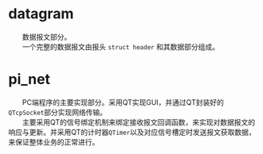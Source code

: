 # datagram
&emsp;&emsp;数据报文部分。</br>
&emsp;&emsp;一个完整的数据报文由报头 `struct header` 和其数据部分组成。

# pi_net
&emsp;&emsp;PC端程序的主要实现部分。采用QT实现GUI，并通过QT封装好的`QTcpSocket`部分实现网络传输。<br>
&emsp;&emsp;主要采用QT的信号绑定机制来绑定接收报文回调函数，来实现对数据报文的响应与更新。并采用QT的计时器`QTimer`以及对应信号槽定时发送报文获取数据，来保证整体业务的正常进行。
